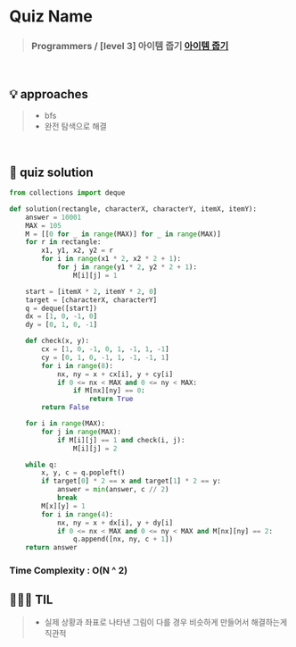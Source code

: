 # Quiz Name
> ### Programmers / [level 3] 아이템 줍기 <a href = "https://school.programmers.co.kr/learn/courses/30/lessons/87694"> 아이템 줍기 </a>

<br>

## 💡 approaches
>  - bfs
>  - 완전 탐색으로 해결

<br>

## 🔑 quiz solution

```py
from collections import deque

def solution(rectangle, characterX, characterY, itemX, itemY):
    answer = 10001
    MAX = 105
    M = [[0 for _ in range(MAX)] for _ in range(MAX)]
    for r in rectangle:
        x1, y1, x2, y2 = r
        for i in range(x1 * 2, x2 * 2 + 1):
            for j in range(y1 * 2, y2 * 2 + 1):
                M[i][j] = 1

    start = [itemX * 2, itemY * 2, 0]
    target = [characterX, characterY]
    q = deque([start])
    dx = [1, 0, -1, 0]
    dy = [0, 1, 0, -1]

    def check(x, y):
        cx = [1, 0, -1, 0, 1, -1, 1, -1]
        cy = [0, 1, 0, -1, 1, -1, -1, 1]
        for i in range(8):
            nx, ny = x + cx[i], y + cy[i]
            if 0 <= nx < MAX and 0 <= ny < MAX:
                if M[nx][ny] == 0:
                    return True
        return False

    for i in range(MAX):
        for j in range(MAX):
            if M[i][j] == 1 and check(i, j):
                M[i][j] = 2

    while q:
        x, y, c = q.popleft()
        if target[0] * 2 == x and target[1] * 2 == y:
            answer = min(answer, c // 2)
            break
        M[x][y] = 1
        for i in range(4):
            nx, ny = x + dx[i], y + dy[i]
            if 0 <= nx < MAX and 0 <= ny < MAX and M[nx][ny] == 2:
                q.append([nx, ny, c + 1])
    return answer
```
### Time Complexity : O(N ^ 2)
## 👩🏻‍🏫 TIL
>  - 실제 상황과 좌표로 나타낸 그림이 다를 경우 비슷하게 만들어서 해결하는게 직관적
